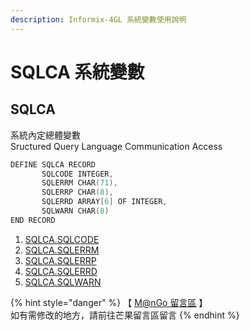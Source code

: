 ```yaml
---
description: Informix-4GL 系統變數使用說明
---
```


# SQLCA 系統變數

## SQLCA

系統內定總體變數\
Sructured Query Language Communication Access

```objectivec
DEFINE SQLCA RECORD
       SQLCODE INTEGER,
       SQLERRM CHAR(71),
       SQLERRP CHAR(8),
       SQLERRD ARRAY[6] OF INTEGER,
       SQLWARN CHAR(8)
END RECORD
```

1. [SQLCA.SQLCODE](sqlca.sqlcode.md)
2. [SQLCA.SQLERRM](sqlca.sqlerrm.md)
3. [SQLCA.SQLERRP](sqlca.sqlerrp.md)
4. [SQLCA.SQLERRD](sqlca.sqlerrd.md)
5. [SQLCA.SQLWARN](sqlca.sqlwarn.md)

{% hint style="danger" %}
【 [M@nGo 留言區](https://give0714.pixnet.net/blog/post/45997552-informix-4gl-%E7%B3%BB%E7%B5%B1%E5%85%A7%E5%AE%9A%E7%B8%BD%E9%AB%94%E8%AE%8A%E6%95%B8%E3%80%8A-sqlca-%E3%80%8B) 】\
如有需修改的地方，請前往芒果留言區留言
{% endhint %}
